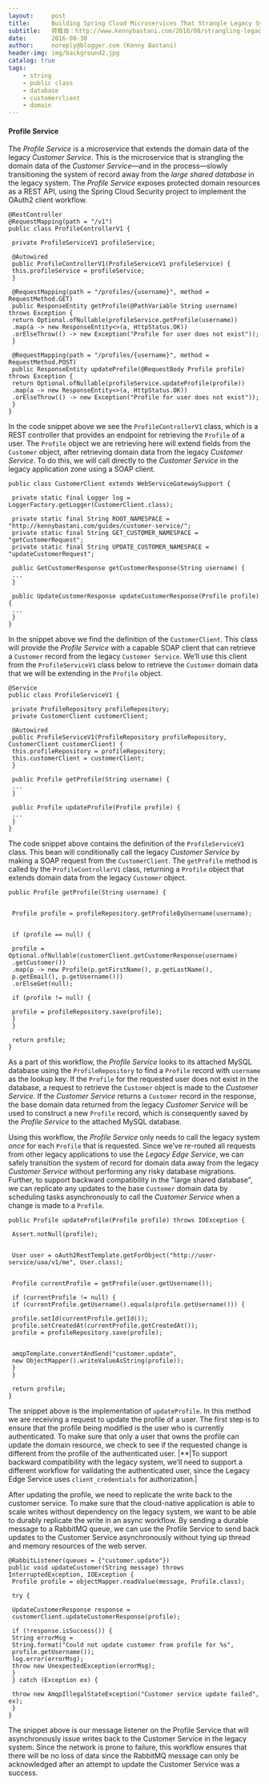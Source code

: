 ```yaml
---
layout:     post
title:      Building Spring Cloud Microservices That Strangle Legacy Systems
subtitle:   转载自：http://www.kennybastani.com/2016/08/strangling-legacy-microservices-spring-cloud.html
date:       2016-08-30
author:     noreply@blogger.com (Kenny Bastani)
header-img: img/background2.jpg
catalog: true
tags:
    - string
    - public class
    - database
    - customerclient
    - domain
---
```


#### Profile Service

The *Profile Service* is a microservice that extends the domain data of the legacy *Customer Service*. This is the microservice that is strangling the domain data of the *Customer Service*—and in the process—slowly transitioning the system of record away from the *large shared database* in the legacy system. The *Profile Service* exposes protected domain resources as a REST API, using the Spring Cloud Security project to implement the OAuth2 client workflow.

```
@RestController
@RequestMapping(path = "/v1")
public class ProfileControllerV1 {

 private ProfileServiceV1 profileService;

 @Autowired
 public ProfileControllerV1(ProfileServiceV1 profileService) {
 this.profileService = profileService;
 }

 @RequestMapping(path = "/profiles/{username}", method = RequestMethod.GET)
 public ResponseEntity getProfile(@PathVariable String username) throws Exception {
 return Optional.ofNullable(profileService.getProfile(username))
 .map(a -> new ResponseEntity<>(a, HttpStatus.OK))
 .orElseThrow(() -> new Exception("Profile for user does not exist"));
 }

 @RequestMapping(path = "/profiles/{username}", method = RequestMethod.POST)
 public ResponseEntity updateProfile(@RequestBody Profile profile) throws Exception {
 return Optional.ofNullable(profileService.updateProfile(profile))
 .map(a -> new ResponseEntity<>(a, HttpStatus.OK))
 .orElseThrow(() -> new Exception("Profile for user does not exist"));
 }
}
```

In the code snippet above we see the `ProfileControllerV1` class, which is a REST controller that provides an endpoint for retrieving the `Profile` of a user. The `Profile` object we are retrieving here will extend fields from the `Customer` object, after retrieving domain data from the legacy *Customer Service*. To do this, we will call directly to the *Customer Service* in the legacy application zone using a SOAP client.

```
public class CustomerClient extends WebServiceGatewaySupport {

 private static final Logger log = LoggerFactory.getLogger(CustomerClient.class);

 private static final String ROOT_NAMESPACE = "http://kennybastani.com/guides/customer-service/";
 private static final String GET_CUSTOMER_NAMESPACE = "getCustomerRequest";
 private static final String UPDATE_CUSTOMER_NAMESPACE = "updateCustomerRequest";

 public GetCustomerResponse getCustomerResponse(String username) {
 ...
 }

 public UpdateCustomerResponse updateCustomerResponse(Profile profile) {
 ...
 }
}
```

In the snippet above we find the definition of the `CustomerClient`. This class will provide the *Profile Service* with a capable SOAP client that can retrieve a `Customer` record from the legacy `Customer Service`. We’ll use this client from the `ProfileServiceV1` class below to retrieve the `Customer` domain data that we will be extending in the `Profile` object.

```
@Service
public class ProfileServiceV1 {

 private ProfileRepository profileRepository;
 private CustomerClient customerClient;

 @Autowired
 public ProfileServiceV1(ProfileRepository profileRepository, CustomerClient customerClient) {
 this.profileRepository = profileRepository;
 this.customerClient = customerClient;
 }

 public Profile getProfile(String username) {
 ...
 }

 public Profile updateProfile(Profile profile) {
 ...
 }
}
```

The code snippet above contains the definition of the `ProfileServiceV1` class. This bean will conditionally call the legacy *Customer Service* by making a SOAP request from the `CustomerClient`. The `getProfile` method is called by the `ProfileControllerV1` class, returning a `Profile` object that extends domain data from the legacy `Customer` object.

```
public Profile getProfile(String username) {

 
 Profile profile = profileRepository.getProfileByUsername(username);

 
 if (profile == null) {
 
 profile = Optional.ofNullable(customerClient.getCustomerResponse(username)
 .getCustomer())
 .map(p -> new Profile(p.getFirstName(), p.getLastName(),
 p.getEmail(), p.getUsername()))
 .orElseGet(null);

 if (profile != null) {
 
 profile = profileRepository.save(profile);
 }
 }

 return profile;
}
```

As a part of this workflow, the *Profile Service* looks to its attached MySQL database using the `ProfileRepository` to find a `Profile` record with `username` as the lookup key. If the `Profile` for the requested user does not exist in the database, a request to retrieve the `Customer` object is made to the *Customer Service*. If the *Customer Service* returns a `Customer` record in the response, the base domain data returned from the legacy *Customer Service* will be used to construct a new `Profile` record, which is consequently saved by the *Profile Service* to the attached MySQL database.

Using this workflow, the *Profile Service* only needs to call the legacy system *once* for each `Profile` that is requested. Since we’ve re-routed all requests from other legacy applications to use the *Legacy Edge Service*, we can safely transition the system of record for domain data away from the legacy *Customer Service* without performing any risky database migrations. Further, to support backward compatibility in the "large shared database", we can replicate any updates to the base `Customer` domain data by scheduling tasks asynchronously to call the *Customer Service* when a change is made to a `Profile`.

```
public Profile updateProfile(Profile profile) throws IOException {

 Assert.notNull(profile);

 
 User user = oAuth2RestTemplate.getForObject("http://user-service/uaa/v1/me", User.class);

 
 Profile currentProfile = getProfile(user.getUsername());

 if (currentProfile != null) {
 if (currentProfile.getUsername().equals(profile.getUsername())) {
 
 profile.setId(currentProfile.getId());
 profile.setCreatedAt(currentProfile.getCreatedAt());
 profile = profileRepository.save(profile);

 
 amqpTemplate.convertAndSend("customer.update",
 new ObjectMapper().writeValueAsString(profile));
 }
 }

 return profile;
}
```

The snippet above is the implementation of `updateProfile`. In this method we are receiving a request to update the profile of a user. The first step is to ensure that the profile being modified is the user who is currently authenticated. To make sure that only a user that owns the profile can update the domain resource, we check to see if the requested change is different from the profile of the authenticated user.
|**|To support backward compatibility with the legacy system, we’ll need to support a different workflow for validating the authenticated user, since the Legacy Edge Service uses `client_credentials` for authorization.|

After updating the profile, we need to replicate the write back to the customer service. To make sure that the cloud-native application is able to scale writes without dependency on the legacy system, we want to be able to durably replicate the write in an async workflow. By sending a durable message to a RabbitMQ queue, we can use the Profile Service to send back updates to the Customer Service asynchronously without tying up thread and memory resources of the web server.

```
@RabbitListener(queues = {"customer.update"})
public void updateCustomer(String message) throws InterruptedException, IOException {
 Profile profile = objectMapper.readValue(message, Profile.class);

 try {
 
 UpdateCustomerResponse response =
 customerClient.updateCustomerResponse(profile);

 if (!response.isSuccess()) {
 String errorMsg =
 String.format("Could not update customer from profile for %s",
 profile.getUsername());
 log.error(errorMsg);
 throw new UnexpectedException(errorMsg);
 }
 } catch (Exception ex) {
 
 throw new AmqpIllegalStateException("Customer service update failed", ex);
 }
}
```

The snippet above is our message listener on the Profile Service that will asynchronously issue writes back to the Customer Service in the legacy system. Since the network is prone to failure, this workflow ensures that there will be no loss of data since the RabbitMQ message can only be acknowledged after an attempt to update the Customer Service was a success.
